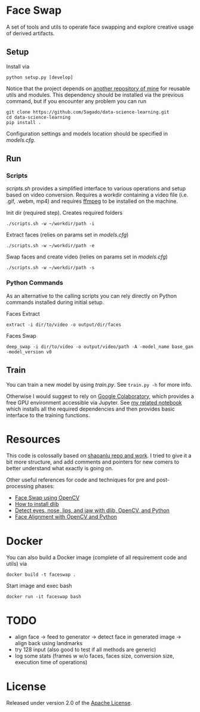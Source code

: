 # Face Swap
A set of tools and utils to operate face swapping and explore creative usage of derived artifacts.

## Setup

Install via

    python setup.py [develop]

Notice that the project depends on [another repository of mine](https://github.com/5agado/data-science-learning) for reusable utils and modules. This dependency should be installed via the previous command, but if you encounter any problem you can run

```
git clone https://github.com/5agado/data-science-learning.git
cd data-science-learning
pip install .
```

Configuration settings and models location should be specified in *models.cfg*.

## Run

### Scripts
*scripts.sh* provides a simplified interface to various operations and setup based on video conversion. Requires a workdir containing a video file (i.e. .gif, .webm, mp4) and requires [ffmpeg](https://www.ffmpeg.org/) to be installed on the machine.

Init dir (required step). Creates required folders

    ./scripts.sh -w ~/workdir/path -i

Extract faces (relies on params set in *models.cfg*)

    ./scripts.sh -w ~/workdir/path -e

Swap faces and create video (relies on params set in *models.cfg*)

    ./scripts.sh -w ~/workdir/path -s

### Python Commands
As an alternative to the calling scripts you can rely directly on Python commands installed during initial setup.

Faces Extract

    extract -i dir/to/video -o output/dir/faces

Faces Swap

    deep_swap -i dir/to/video -o output/video/path -A -model_name base_gan -model_version v0

## Train
You can train a new model by using *train.py*. See `train.py -h` for more info.

Otherwise I would suggest to rely on [Google Colaboratory](https://colab.research.google.com/), which provides a free GPU environment accessible via Jupyter. See [my related notebook](notebooks/Faceswap_Train_GAN.ipynb) which installs all the required dependencies and then provides basic interface to the training functions.

# Resources
This code is colossally based on [shaoanlu repo and work](https://github.com/shaoanlu/faceswap-GAN). I tried to give it a bit more structure, and add comments and pointers for new comers to better understand what exactly is going on.

Other useful references for code and techniques for pre and post-processing phases:

* [Face Swap using OpenCV](https://www.learnopencv.com/face-swap-using-opencv-c-python/)
* [How to install dlib](https://www.pyimagesearch.com/2017/03/27/how-to-install-dlib/)
* [Detect eyes, nose, lips, and jaw with dlib, OpenCV, and Python](https://www.pyimagesearch.com/2017/04/10/detect-eyes-nose-lips-jaw-dlib-opencv-python/)
* [Face Alignment with OpenCV and Python](https://www.pyimagesearch.com/2017/05/22/face-alignment-with-opencv-and-python/)

# Docker
You can also build a Docker image (complete of all requirement code and utils) via

    docker build -t faceswap .

Start image and exec bash

    docker run -it faceswap bash

# TODO
* align face -> feed to generator -> detect face in generated image -> align back using landmarks
* try 128 input (also good to test if all methods are generic)
* log some stats (frames w w/o faces, faces size, conversion size, execution time of operations)

# License

Released under version 2.0 of the [Apache License].

[Apache license]: http://www.apache.org/licenses/LICENSE-2.0